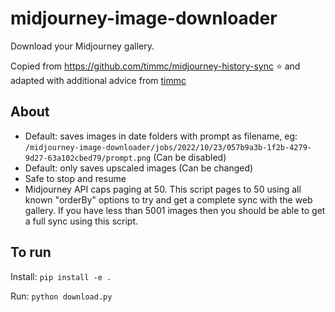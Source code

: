 # midjourney-image-downloader
Download your Midjourney gallery.

Copied from https://github.com/timmc/midjourney-history-sync ⭐ and adapted with additional advice from [timmc](https://github.com/timmc) ️

## About
- Default: saves images in date folders with prompt as filename, eg:
```/midjourney-image-downloader/jobs/2022/10/23/057b9a3b-1f2b-4279-9d27-63a102cbed79/prompt.png``` (Can be disabled)
- Default: only saves upscaled images (Can be changed)
- Safe to stop and resume
- Midjourney API caps paging at 50. This script pages to 50 using all known "orderBy" options to try and get a complete sync with the web gallery. If you have less than 5001 images then you should be able to get a full sync using this script. 

## To run
Install:
 ```pip install -e .```

Run:
```python download.py```

